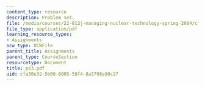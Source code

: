 ```yaml
---
content_type: resource
description: Problem set.
file: /media/courses/22-812j-managing-nuclear-technology-spring-2004/cfa30e325b00800559f48a3798e90c27_ps3.pdf
file_type: application/pdf
learning_resource_types:
- Assignments
ocw_type: OCWFile
parent_title: Assignments
parent_type: CourseSection
resourcetype: Document
title: ps3.pdf
uid: cfa30e32-5b00-8005-59f4-8a3798e90c27
---
```

